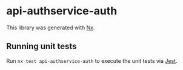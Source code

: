 # api-authservice-auth

This library was generated with [Nx](https://nx.dev).

## Running unit tests

Run `nx test api-authservice-auth` to execute the unit tests via [Jest](https://jestjs.io).
